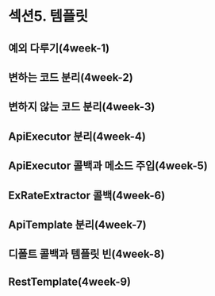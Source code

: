# 섹션5. 템플릿
## 예외 다루기(4week-1)
## 변하는 코드 분리(4week-2)
## 변하지 않는 코드 분리(4week-3)
## ApiExecutor 분리(4week-4)
## ApiExecutor 콜백과 메소드 주입(4week-5)
## ExRateExtractor 콜백(4week-6)
## ApiTemplate 분리(4week-7)
## 디폴트 콜백과 템플릿 빈(4week-8)
## RestTemplate(4week-9)
